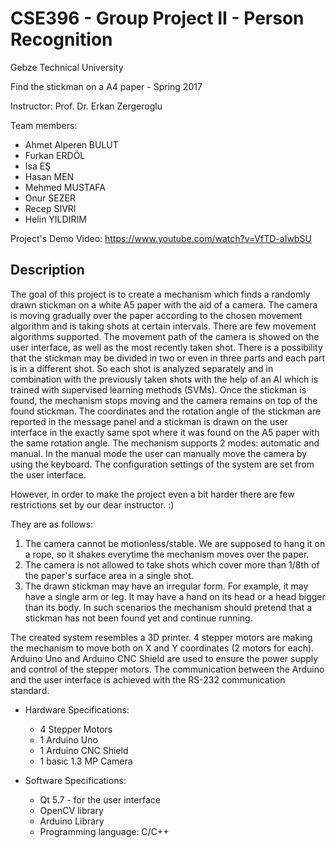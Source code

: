 # CSE396 - Group Project II - Person Recognition
Gebze Technical University

Find the stickman on a A4 paper - Spring 2017

Instructor: Prof. Dr. Erkan Zergeroglu

Team members: 
- Ahmet Alperen BULUT
- Furkan ERDÖL
- Isa EŞ
- Hasan MEN
- Mehmed MUSTAFA
- Onur SEZER
- Recep SIVRI
- Helin YILDIRIM

Project's Demo Video: https://www.youtube.com/watch?v=VfTD-aIwbSU

## Description
The goal of this project is to create a mechanism which finds a randomly drawn stickman on a white A5 paper with the aid of a camera.
The camera is moving gradually over the paper according to the chosen movement algorithm and is taking shots at certain intervals. 
There are few movement algorithms supported. The movement path of the camera is showed on the user interface, as well as the most recently taken shot.
There is a possibility that the stickman may be divided in two or even in three parts and each part is in a different shot.
So each shot is analyzed separately and in combination with the previously taken shots with the help of an AI which is trained with supervised learning methods (SVMs). 
Once the stickman is found, the mechanism stops moving and the camera remains on top of the found stickman. 
The coordinates and the rotation angle of the stickman are reported in the message panel and a 
stickman is drawn on the user interface in the exactly same spot where it was found on the A5 paper with the same rotation angle.
The mechanism supports 2 modes: automatic and manual. In the manual mode the user can manually move the camera by using the keyboard.
The configuration settings of the system are set from the user interface.

However, in order to make the project even a bit harder there are few restrictions set by our dear instructor. :) 

They are as follows:
1. The camera cannot be motionless/stable. We are supposed to hang it on a rope, so it shakes everytime the mechanism moves over the paper.
2. The camera is not allowed to take shots which cover more than 1/8th of the paper's surface area in a single shot.
3. The drawn stickman may have an irregular form. For example, it may have a single arm or leg. It may have a hand on its head or a head bigger than its body. In such scenarios the mechanism should pretend that a stickman has not been found yet and continue running.

The created system resembles a 3D printer. 4 stepper motors are making the mechanism to move both on X and Y coordinates (2 motors for each).
Arduino Uno and Arduino CNC Shield are used to ensure the power supply and control of the stepper motors. 
The communication between the Arduino and the user interface is achieved with the RS-232 communication standard. 

- Hardware Specifications:
    - 4 Stepper Motors
    - 1 Arduino Uno
    - 1 Arduino CNC Shield
    - 1 basic 1.3 MP Camera

- Software Specifications:
    - Qt 5.7 - for the user interface
    - OpenCV library 
    - Arduino Library
    - Programming language: C/C++
